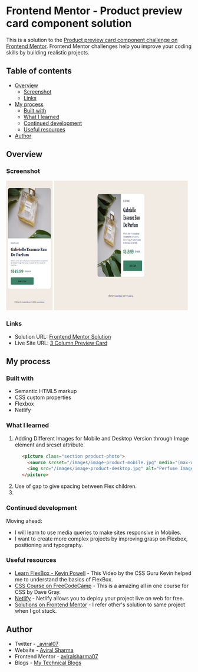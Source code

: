 # Frontend Mentor - Product preview card component solution

This is a solution to the [Product preview card component challenge on Frontend Mentor](https://www.frontendmentor.io/challenges/product-preview-card-component-GO7UmttRfa). Frontend Mentor challenges help you improve your coding skills by building realistic projects. 

## Table of contents

- [Overview](#overview)
  - [Screenshot](#screenshot)
  - [Links](#links)
- [My process](#my-process)
  - [Built with](#built-with)
  - [What I learned](#what-i-learned)
  - [Continued development](#continued-development)
  - [Useful resources](#useful-resources)
- [Author](#author)

## Overview

### Screenshot

<p float="left">
<img src="https://github.com/aviralsharma07/product-preview-card-component/blob/0df2dbaf209cfbdab46bdd3d2474c32b1339f8a1/prodmobile.png" width="25%" height="350px">

<img src="https://github.com/aviralsharma07/product-preview-card-component/blob/0df2dbaf209cfbdab46bdd3d2474c32b1339f8a1/proddesktop.png" width="72%" height="350px">
</p>

### Links

- Solution URL: [Frontend Mentor Solution](https://www.frontendmentor.io/solutions/responsive-3-column-preview-card-using-flexbox-0-YjHGFxc6)
- Live Site URL: [3 Column Preview Card](https://3col-card-component.netlify.app/)

## My process

### Built with

- Semantic HTML5 markup
- CSS custom properties
- Flexbox
- Netlify

### What I learned

1. Adding Different Images for Mobile and Desktop Version through Image element and srcset attribute.
```html
      <picture class="section product-photo">
        <source srcset="/images/image-product-mobile.jpg" media="(max-width:600px)">
        <img src="/images/image-product-desktop.jpg" alt="Perfume Image">
      </picture>
```
2. Use of gap to give spacing between Flex children.
3. 
### Continued development

Moving ahead:
- I will learn to use media queries to make sites responsive in Mobiles.
- I want to create more complex projects by improving grasp on Flexbox, positioning and typography.

### Useful resources

- [Learn FlexBox - Kevin Powell](https://youtu.be/u044iM9xsWU) - This Video by the CSS Guru Kevin helped me to understand the basics of FlexBox.
- [CSS Course on FreeCodeCamp](https://youtu.be/OXGznpKZ_sA) - This is a amazing all in one course for CSS by Dave Gray.
- [Netlify](https://www.netlify.com/) - Netlify allows you to deploy your project live on web for free.
- [Solutions on Frontend Mentor](https://www.frontendmentor.io/solutions) - I refer other's solution to same project when I got stuck.

## Author

- Twitter - [_aviral07](https://www.twitter.com/_aviral07)
- Website - [Aviral Sharma](https://github.com/aviralsharma07)
- Frontend Mentor - [aviralsharma07](https://www.frontendmentor.io/profile/aviralsharma07)
- Blogs - [My Technical Blogs](https://codedamn.com/news/author/aviralsharma)

